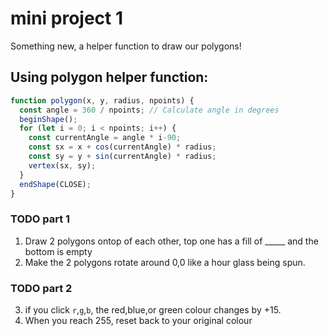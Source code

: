 # mini project 1
Something new, a helper function to draw our polygons!

## Using polygon helper function:

```javascript
function polygon(x, y, radius, npoints) {
  const angle = 360 / npoints; // Calculate angle in degrees   
  beginShape();
  for (let i = 0; i < npoints; i++) {
    const currentAngle = angle * i-90;
    const sx = x + cos(currentAngle) * radius;
    const sy = y + sin(currentAngle) * radius;
    vertex(sx, sy);
  }
  endShape(CLOSE);
}
```




### TODO part 1
1. Draw 2 polygons ontop of each other, top one has a fill of _____ and the bottom is empty
2. Make the 2 polygons rotate around 0,0 like a hour glass being spun.

### TODO part 2
3. if you click `r`,`g`,`b`, the red,blue,or green colour changes by +15.
4. When you reach 255, reset back to your original colour

 


